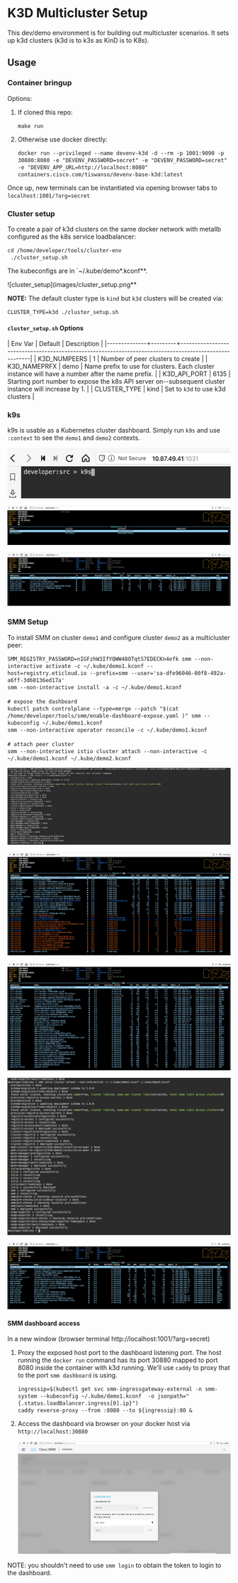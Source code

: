 # K3D Multicluster Setup

This dev/demo environment is for building out multicluster scenarios.  It sets up k3d clusters (k3d is to k3s as KinD is to K8s).

## Usage

### Container bringup

Options:

1.  If cloned this repo:

    ```
    make run
    ```

2.  Otherwise use docker directly:

    ```
    docker run --privileged --name devenv-k3d -d --rm -p 1001:9090 -p 30880:8080 -e "DEVENV_PASSWORD=secret" -e "DEVENV_PASSWORD=secret" -e "DEVENV_APP_URL=http://localhost:8080" containers.cisco.com/tiswanso/devenv-base-k3d:latest
    ```

Once up, new terminals can be instantiated via opening browser tabs to `localhost:1001/?arg=secret`

### Cluster setup

To create a pair of k3d clusters on the same docker network with metallb configured as the k8s service loadbalancer:

```
cd /home/developer/tools/cluster-env
 ./cluster_setup.sh
```

The kubeconfigs are in `~/.kube/demo*.kconf**.

![cluster_setup](images/cluster_setup.png**

**NOTE:** The default cluster type is `kind` but `k3d` clusters will be created via:
```
CLUSTER_TYPE=k3d ./cluster_setup.sh
```

#### `cluster_setup.sh` Options

| Env Var      | Default | Description                                                                                           |
|--------------+---------+-------------------------------------------------------------------------------------------------------|
| K3D_NUMPEERS |       1 | Number of peer clusters to create                                                                     |
| K3D_NAMEPRFX |    demo | Name prefix to use for clusters.  Each cluster instance will have a number after the name prefix.     |
| K3D_API_PORT |    6135 | Starting port number to expose the k8s API server on--subsequent cluster instance will increase by 1. |
| CLUSTER_TYPE | kind    | Set to `k3d` to use k3d clusters                                                                       |


### k9s

k9s is usable as a Kubernetes cluster dashboard.  Simply run `k9s` and use `:context` to see the `demo1` and `demo2` contexts.

![k9s start](images/k9s_start.png)

![k9s contexts](images/k9s_contexts.png)

![k9s demo1 pods](images/k9s_demo1_pods.png)


### SMM Setup

To install SMM on cluster `demo1` and configure cluster `demo2` as a multicluster peer:

```
SMM_REGISTRY_PASSWORD=nIGFzhW3IfYQWW48OTqtS7EDECKn4efk smm --non-interactive activate -c ~/.kube/demo1.kconf --host=registry.eticloud.io --prefix=smm --user='sa-dfe96046-00f8-492a-a6ff-3d60136ed17a'
smm --non-interactive install -a -c ~/.kube/demo1.kconf

# expose the dashboard
kubectl patch controlplane --type=merge --patch "$(cat /home/developer/tools/smm/enable-dashboard-expose.yaml )" smm --kubeconfig ~/.kube/demo1.kconf
smm --non-interactive operator reconcile -c ~/.kube/demo1.kconf

# attach peer cluster
smm --non-interactive istio cluster attach --non-interactive -c ~/.kube/demo1.kconf ~/.kube/demo2.kconf
```

![smm init progress](images/smm_init.png)

![k9s smm init](images/k9s_demo1_smm_init.png)

![smm init done](images/smm_init_done.png)

![smm cluster attach](images/smm_cluster_attach.png)

![k9s smm cluster attach](images/k9s_smm_cluster_attach.png)

#### SMM dashboard access

In a new window (browser terminal http://localhost:1001/?arg=secret)

1. Proxy the exposed host port to the dashboard listening port.  The host running the `docker run` command has its port
   30880 mapped to port 8080 inside the container with k3d running.  We'll use `caddy` to proxy that to the port
   `smm dashboard` is using.
   
   ```
   ingressip=$(kubectl get svc smm-ingressgateway-external -n smm-system --kubeconfig ~/.kube/demo1.kconf  -o jsonpath="{.status.loadBalancer.ingress[0].ip}")
   caddy reverse-proxy --from :8080 --to ${ingressip}:80 &
   ```

2. Access the dashboard via browser on your docker host via `http://localhost:30880`

   ![SMM dashboard](images/k9s_smm_dash_login.png)

NOTE: you shouldn't need to use `smm login` to obtain the token to login to the dashboard.
